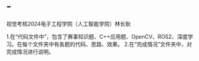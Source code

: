 # -
视觉考核2024电子工程学院（人工智能学院）林长耿

1.在“代码文件中”，包含了赛事知识题、C++应用题、OpenCV、ROS2、深度学习。在每个文件夹中有各题的代码、思路、效果。
2.在“完成情况”文件夹中，对完成情况进行说明。
